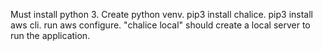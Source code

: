 Must install python 3. Create python venv. pip3 install chalice. pip3 install aws cli. run aws configure. "chalice local" should create a local server to run the application.
